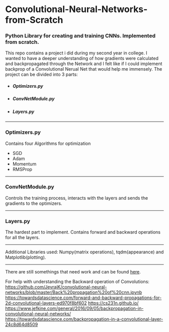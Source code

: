# Convolutional-Neural-Networks-from-Scratch
### Python Library for creating and training CNNs. Implemented from scratch.


This repo contains a project i did during my second year in college.
I wanted to have a deeper understanding of how gradients were calculated and backpropagated through the Network and I felt like if I could implement backprop of a Convolutional Nerual Net that would help me immensely.
The project can be divided into 3 parts:

* ##### **Optimizers.py**
* ##### **ConvNetModule.py**
* ##### **Layers.py**



___
### **Optimizers.py**

Contains four Algorithms for optimization
* SGD
* Adam
* Momentum
* RMSProp

___
### **ConvNetModule.py**

Controls the training process, interacts with the layers and sends the gradients to the optimizers.


___
### **Layers.py**

The hardest part to implement. Contains forward and backward operations for all the layers.


___
Additional Libraries used: Numpy(matrix operations), tqdm(appearance) and Matplotlib(plotting).
___

There are still somethings that need work and can be found [here](https://github.com/Cabbagito/Convolutional-Neural-Networks-from-Scratch/issues "Issues").

For help with understanding the Backward operation of Convolutions:
https://github.com/JeyrajK/convolutional-neural-networks/blob/master/Back%20propagation%20of%20cnn.ipynb
https://towardsdatascience.com/forward-and-backward-propagations-for-2d-convolutional-layers-ed970f8bf602
https://cs231n.github.io/
https://www.jefkine.com/general/2016/09/05/backpropagation-in-convolutional-neural-networks/
https://towardsdatascience.com/backpropagation-in-a-convolutional-layer-24c8d64d8509
